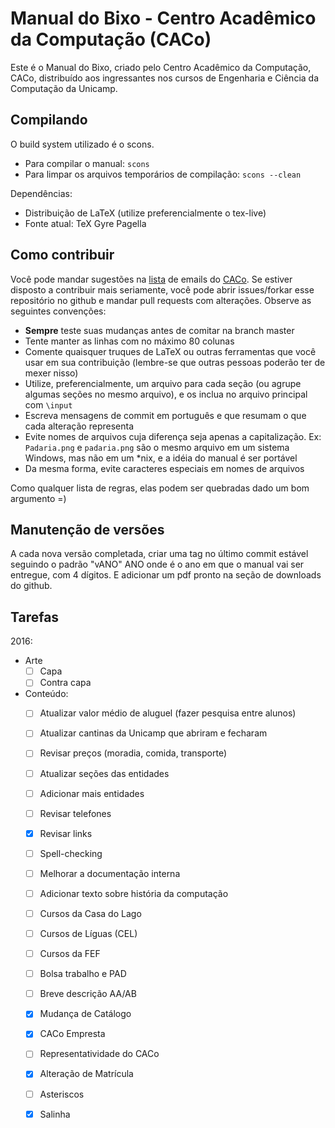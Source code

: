 Manual do Bixo - Centro Acadêmico da Computação (CACo)
======================================================

Este é o Manual do Bixo, criado pelo Centro Acadêmico da Computação, CACo,
distribuído aos ingressantes nos cursos de Engenharia e Ciência da Computação
da Unicamp.

Compilando
----------

O build system utilizado é o scons.

 - Para compilar o manual: `scons`
 - Para limpar os arquivos temporários de compilação: `scons --clean`

Dependências:

 - Distribuição de LaTeX (utilize preferencialmente o tex-live)
 - Fonte atual: TeX Gyre Pagella

Como contribuir
---------------

Você pode mandar sugestões na [lista](http://groups.google.com/group/cacounicamp)
de emails do [CACo](www.caco.ic.unicamp.br). Se estiver disposto a contribuir
mais seriamente, você pode abrir issues/forkar esse repositório no github e
mandar pull requests com alterações. Observe as seguintes convenções:

 - **Sempre** teste suas mudanças antes de comitar na branch master
 - Tente manter as linhas com no máximo 80 colunas
 - Comente quaisquer truques de LaTeX ou outras ferramentas que você usar em sua
   contribuição (lembre-se que outras pessoas poderão ter de mexer nisso)
 - Utilize, preferencialmente, um arquivo para cada seção (ou agrupe algumas
   seções no mesmo arquivo), e os inclua no arquivo principal com `\input`
 - Escreva mensagens de commit em português e que resumam o que cada alteração
   representa
 - Evite nomes de arquivos cuja diferença seja apenas a capitalização. Ex:
   `Padaria.png` e `padaria.png` são o mesmo arquivo em um sistema Windows, mas
   não em um \*nix, e a idéia do manual é ser portável
 - Da mesma forma, evite caracteres especiais em nomes de arquivos

Como qualquer lista de regras, elas podem ser quebradas dado um bom argumento =)

Manutenção de versões
---------------------

A cada nova versão completada, criar uma tag no último commit estável seguindo
o padrão "vANO" ANO onde é o ano em que o manual vai ser entregue, com
4 dígitos. E adicionar um pdf pronto na seção de downloads do github.

Tarefas
-------

2016:
+ Arte
  - [ ] Capa
  - [ ] Contra capa

+ Conteúdo:
  - [ ] Atualizar valor médio de aluguel (fazer pesquisa entre alunos)
  - [ ] Atualizar cantinas da Unicamp que abriram e fecharam
  - [ ] Revisar preços (moradia, comida, transporte)
  - [ ] Atualizar seções das entidades
  - [ ] Adicionar mais entidades
  - [ ] Revisar telefones
  - [x] Revisar links
  - [ ] Spell-checking
  - [ ] Melhorar a documentação interna
  - [ ] Adicionar texto sobre história da computação
  - [ ] Cursos da Casa do Lago
  - [ ] Cursos de Líguas (CEL)
  - [ ] Cursos da FEF
  - [ ] Bolsa trabalho e PAD
  - [ ] Breve descrição AA/AB
  - [x] Mudança de Catálogo
  - [x] CACo Empresta
  - [ ] Representatividade do CACo
  - [x] Alteração de Matrícula
  - [ ] Asteriscos
  - [x] Salinha
  
